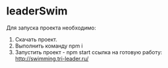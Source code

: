 # leaderSwim
Для запуска проекта необходимо:
1. Скачать проект.
2. Выполнить команду npm i
3. Запустить проект - npm start
ссылка на готовую работу:  http://swimming.tri-leader.ru/

